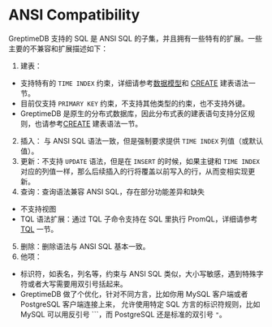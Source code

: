 # ANSI Compatibility

GreptimeDB 支持的 SQL 是 ANSI SQL 的子集，并且拥有一些特有的扩展。一些主要的不兼容和扩展描述如下：

1. 建表：
  * 支持特有的 `TIME INDEX` 约束，详细请参考[数据模型](/user-guide/concepts/data-model)和 [CREATE](./create.md) 建表语法一节。
  * 目前仅支持 `PRIMARY KEY` 约束，不支持其他类型的约束，也不支持外键。
  * GreptimeDB 是原生的分布式数据库，因此分布式表的建表语句支持分区规则，也请参考[CREATE](./create.md) 建表语法一节。
2. 插入： 与 ANSI SQL 语法一致，但是强制要求提供 `TIME INDEX` 列值（或默认值）。
3. 更新：不支持 `UPDATE` 语法，但是在 `INSERT` 的时候，如果主键和 `TIME INDEX` 对应的列值一样，那么后续插入的行将覆盖以前写入的行，从而变相实现更新。
4. 查询：查询语法兼容 ANSI SQL，存在部分功能差异和缺失
  * 不支持视图
  * TQL 语法扩展：通过 TQL 子命令支持在 SQL 里执行 PromQL，详细请参考 [TQL](./tql.md) 一节。
5. 删除：删除语法与 ANSI SQL 基本一致。
6. 他项：
  * 标识符，如表名，列名等，约束与 ANSI SQL 类似，大小写敏感，遇到特殊字符或者大写需要用双引号括起来。
  * GreptimeDB 做了个优化，针对不同方言，比如你用 MySQL 客户端或者 PostgreSQL 客户端连接上来， 允许使用特定 SQL 方言的标识符规则，比如 MySQL 可以用反引号 ```，而 PostgreSQL 还是标准的双引号 `"`。

